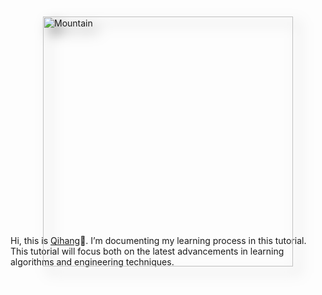 # 
<html>
	<head>
		<meta charset="UTF-8">
		<title>css add shadow</title>
		<style>
			.demo{
				width: 400px;
				height: 300px;
				margin: 50px auto;
			}
			.demo img{
				-webkit-filter: drop-shadow(10px 10px 10px rgba(0,0,0,.5)); /*考虑浏览器兼容性：兼容 Chrome, Safari, Opera */
                filter: drop-shadow(10px 10px 10px rgba(0,0,0,.5));
			}
		</style>
	</head>
	<body>
		<div class="demo">
			<img src="https://images.unsplash.com/photo-1509023464722-18d996393ca8?auto=format&fit=crop&q=80&w=2940&ixlib=rb-4.0.3&ixid=M3wxMjA3fDB8MHxwaG90by1wYWdlfHx8fGVufDB8fHx8fA%3D%3D" width = "400" alt="Mountain" />
		</div>
	</body>
</html>

Hi, this is [Qihang](https://qihang-zhang.github.io)👋. I’m documenting my learning process in this tutorial. This tutorial will focus both on the latest advancements in learning algorithms and engineering techniques.
